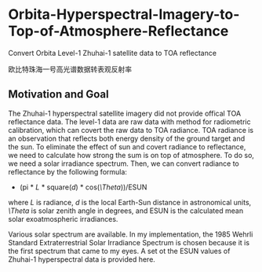 # Orbita-Hyperspectral-Imagery-to-Top-of-Atmosphere-Reflectance
Convert Orbita Level-1 Zhuhai-1 satellite data to TOA reflectance

欧比特珠海一号高光谱数据转表观反射率



## Motivation and Goal

The Zhuhai-1 hyperspectral satellite imagery did not provide offical TOA reflectance data. The level-1 data are raw data with method for radiometric calibration, which can covert the raw data to TOA radiance. TOA radiance is an observation that reflects both energy density of the ground target and the sun. To eliminate the effect of sun and covert radiance to reflectance, we need to calculate how strong the sum is on top of atmosphere. To do so, we need a solar irradiance spectrum. Then, we can convert radiance to reflectance by the following formula:

- (pi * *L* * square(*d*) * cos(*\Theta*))/ESUN

where *L* is radiance, *d* is the local Earth-Sun distance in astronomical units, *\Theta* is solar zenith angle in degrees, and ESUN is the calculated mean solar exoatmospheric irradiances.

Various solar spectrum are available. In my implementation, the 1985 Wehrli Standard Extraterrestrial Solar Irradiance Spectrum is chosen because it is the first spectrum that came to my eyes. A set ot the ESUN values of Zhuhai-1 hyperspectral data is provided here. 

